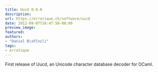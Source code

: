 ```yaml
---
title: Uucd 0.9.0
description:
url: https://erratique.ch/software/uucd
date: 2012-09-07T16:47:58-00:00
preview_image:
featured:
authors:
- "Daniel B\xFCnzli"
tags:
- erratique
---
```


<p>First release of Uucd, an Unicode character database decoder for OCaml.</p>
